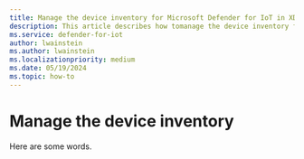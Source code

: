 ```yaml
---
title: Manage the device inventory for Microsoft Defender for IoT in XDR Defender portal
description: This article describes how tomanage the device inventory for Microsoft Defender for IoT in XDR Defender portal
ms.service: defender-for-iot
author: lwainstein
ms.author: lwainstein
ms.localizationpriority: medium
ms.date: 05/19/2024
ms.topic: how-to
---
```


# Manage the device inventory

Here are some words.
